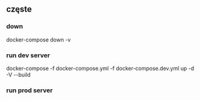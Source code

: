 ## częste

### down
 docker-compose down -v

### run dev server
docker-compose -f docker-compose.yml  -f docker-compose.dev.yml up -d -V --build

### run prod server
